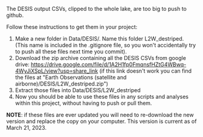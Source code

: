 The DESIS output CSVs, clipped to the whole lake, are too big to push to github.

Follow these instructions to get them in your project:
1. Make a new folder in Data/DESIS/. Name this folder L2W_destriped. (This name is included in the .gitignore file, so you won't accidentally try to push all these files next time you commit).
2. Download the zip archive containing all the DESIS CSVs from google drive: https://drive.google.com/file/d/1A2H1fp0FmqnsfHZtG4WBwq-4WyJiXSpL/view?usp=share_link
(if this link doesn't work you can find the files at "Earth Observations (satellite and airborne)/DESIS/L2W_destriped.zip")
3. Extract those files into Data/DESIS/L2W_destriped
4. Now you should be able to use these files in any scripts and analyses within this project, without having to push or pull them.

**NOTE**: if these files are ever updated you will need to re-download the new version and replace the copy on your computer. This version is current as of March 21, 2023.
